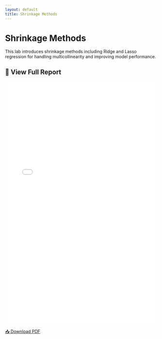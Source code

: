 ```yaml
---
layout: default
title: Shrinkage Methods
---
```


# Shrinkage Methods

This lab introduces shrinkage methods including Ridge and Lasso regression for handling multicollinearity and improving model performance.

## 📄 View Full Report


<iframe src="/pdfs/DSA8020_RLab6.pdf" width="100%" height="800px" style="border: none;"></iframe>

[📥 Download PDF](/pdfs/DSA8020_RLab6.pdf)
